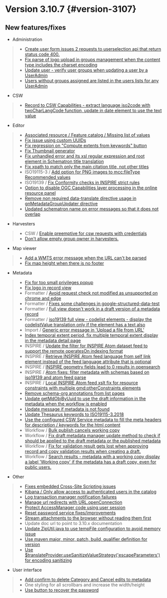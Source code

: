 # Version 3.10.7 {#version-3107}

## New features/fixes

-   Administration

> -   [Create user form issues 2 requests to userselection api that return status code 400.](https://github.com/geonetwork/core-geonetwork/pull/5804)
> -   [Fix parse of logo upload in groups management when the content type includes the charset encoding](https://github.com/geonetwork/core-geonetwork/pull/5460)
> -   [Update user - verify user groups when updating a user by a UserAdmin](https://github.com/geonetwork/core-geonetwork/pull/5560)
> -   [Users without groups assigned are listed in the users lists for any UserAdmin](https://github.com/geonetwork/core-geonetwork/pull/5798)

-   CSW

> -   [Record to CSW Capabilities - extract language iso2code with twoCharLangCode function, update in date element to use the text value](https://github.com/geonetwork/core-geonetwork/pull/5400)

-   Editor

> -   [Associated resource / Feature catalog / Missing list of values](https://github.com/geonetwork/core-geonetwork/pull/5083)
> -   [Fix issue using custom UUIDs](https://github.com/geonetwork/core-geonetwork/pull/5440)
> -   [Fix regression on "Compute extents from keywords" button](https://github.com/geonetwork/core-geonetwork/pull/5455)
> -   [Fix Thumbnail generator](https://github.com/geonetwork/core-geonetwork/pull/5757)
> -   [Fix unhandled error and its xsl regular expression and root element in Schematron title translation](https://github.com/geonetwork/core-geonetwork/pull/5220)
> -   [Fix xpath to match only the main citation title, not other titles](https://github.com/geonetwork/core-geonetwork/pull/5391)
> -   ISO19115-3 / [Add option for PNG images to mcc:fileType Recommended values](https://github.com/geonetwork/core-geonetwork/pull/5456)
> -   ISO19139 / [Fix Conformity checks in INSPIRE strict rules](https://github.com/geonetwork/core-geonetwork/pull/5335)
> -   [Option to disable OGC Capabilities layer processing in the online resource panel](https://github.com/geonetwork/core-geonetwork/pull/5763)
> -   [Remove non required data-translate directive usage in gnMetadataGroupUpdater directive](https://github.com/geonetwork/core-geonetwork/pull/5490)
> -   [Updated schematron name on error messages so that it does not overlap](https://github.com/geonetwork/core-geonetwork/pull/5521)

-   Harvesters

> -   CSW / [Enable preemptive for csw requests with credentials](https://github.com/geonetwork/core-geonetwork/pull/5497)
> -   [Don't allow empty group owner in harvesters.](https://github.com/geonetwork/core-geonetwork/pull/5370)

-   Map viewer

> -   [Add a WMTS error message when the URL can't be parsed](https://github.com/geonetwork/core-geonetwork/pull/5292)
> -   [Fix map height when there is no footer](https://github.com/geonetwork/core-geonetwork/pull/5696)

-   Metadata

> -   [Fix for too small privileges popup](https://github.com/geonetwork/core-geonetwork/pull/5591)
> -   [Fix logo in record view](https://github.com/geonetwork/core-geonetwork/pull/5337)
> -   Formatter / [Avoid request check not modified as unsupported on chrome and edge](https://github.com/geonetwork/core-geonetwork/pull/5406/files)
> -   Formatter / [Fixes some challenges in google-structured-data-test](https://github.com/geonetwork/core-geonetwork/pull/5508)
> -   Formatter / [Full view doesn't work in a draft version of a metadata record](https://github.com/geonetwork/core-geonetwork/pull/5433)
> -   Formatter / [iso19139 full view - codelist elements - display the codelistValue translation only if the element has a text also](https://github.com/geonetwork/core-geonetwork/pull/5793)
> -   Import / [Generic error message in 'Upload a file from URL'](https://github.com/geonetwork/core-geonetwork/pull/5553)
> -   [Index temporal extent period, fix multiple temporal extent display in the metadata detail page](https://github.com/geonetwork/core-geonetwork/pull/5485)
> -   INSPIRE / [Update the filter for INSPIRE Atom dataset feed to support the remote operatesOn indexing format](https://github.com/geonetwork/core-geonetwork/pull/5816)
> -   INSPIRE / [Retrieve INSPIRE Atom feed language from self link element instead of the feed language attribute that is optional](https://github.com/geonetwork/core-geonetwork/pull/5435)
> -   INSPIRE / [INSPIRE geometry fields lead to 0 results in opensearch](https://github.com/geonetwork/core-geonetwork/pull/5434)
> -   INSPIRE / [Atom fixes: filter metadata with schemas based on iso19139 and atom feed parse](https://github.com/geonetwork/core-geonetwork/pull/5472)
> -   INSPIRE / [Local INSPIRE Atom feed xslt fix for resource constraints with multiple gmd:otherConstraints elements](https://github.com/geonetwork/core-geonetwork/pull/5815)
> -   [Remove schema-org annotations from list pages](https://github.com/geonetwork/core-geonetwork/pull/5412)
> -   [Update getMdObjByUuid to use the draft information in the metadata when the workflow is enabled](https://github.com/geonetwork/core-geonetwork/pull/5344)
> -   [Update message if metadata is not found](https://github.com/geonetwork/core-geonetwork/pull/5384)
> -   [Update Thesaurus keywords to ISO19115-3.2018](https://github.com/geonetwork/core-geonetwork/pull/5458)
> -   [Use the configured CSW Service metadata to fill the meta headers for description / keywords for the html content](https://github.com/geonetwork/core-geonetwork/pull/5447)
> -   Workflow / [Bulk publish cancels working copy](https://github.com/geonetwork/core-geonetwork/pull/5420)
> -   Workflow / [Fix draft metadata manager update method to check if should be applied to the draft metadata or the published metadata](https://github.com/geonetwork/core-geonetwork/pull/5470)
> -   Workflow / [Fix for validation result gets lost when approving record and copy validation results when creating a draft.](https://github.com/geonetwork/core-geonetwork/pull/5418)
> -   Workflow / [Search results - metadata with a working copy display a label 'Working copy' if the metadata has a draft copy, even for public users.](https://github.com/geonetwork/core-geonetwork/pull/5805)

-   Other

> -   [Fixes embedded Cross-Site Scripting issues](https://github.com/geonetwork/core-geonetwork/pull/5551)
> -   [Kibana / Only allow access to authenticated users in the catalog](https://github.com/geonetwork/core-geonetwork/pull/5005)
> -   [Log transaction manager notification failures](https://github.com/geonetwork/core-geonetwork/pull/5408)
> -   [Manage url redirects with URL.openConnection](https://github.com/geonetwork/core-geonetwork/pull/5512)
> -   [Protect AccessManager code using user session](https://github.com/geonetwork/core-geonetwork/pull/5365)
> -   [Reset password service fixes/improvements](https://github.com/geonetwork/core-geonetwork/pull/5371)
> -   [Stream attachments to the browser without reading them first](https://github.com/geonetwork/core-geonetwork/pull/5462)
> -   Update doc url to point to 3.10.x documentation
> -   [Update ZipUtil.java to use tempFile configuration to avoid memory issue](https://github.com/geonetwork/core-geonetwork/pull/5526)
> -   [Use maven major, minor, patch, build, qualifier definition for version](https://github.com/geonetwork/core-geonetwork/pull/5451)
> -   [Use \$translateProvider.useSanitizeValueStrategy('escapeParameters') for encoding sanitizing](https://github.com/geonetwork/core-geonetwork/pull/5461)

-   User interface

> -   [Add confirm to delete Category and Cancel edits to metadata](https://github.com/geonetwork/core-geonetwork/pull/5813)
> -   One styling for all scrollbars and increase the width/height
> -   [Use button to recover the password](https://github.com/geonetwork/core-geonetwork/pull/5478)
